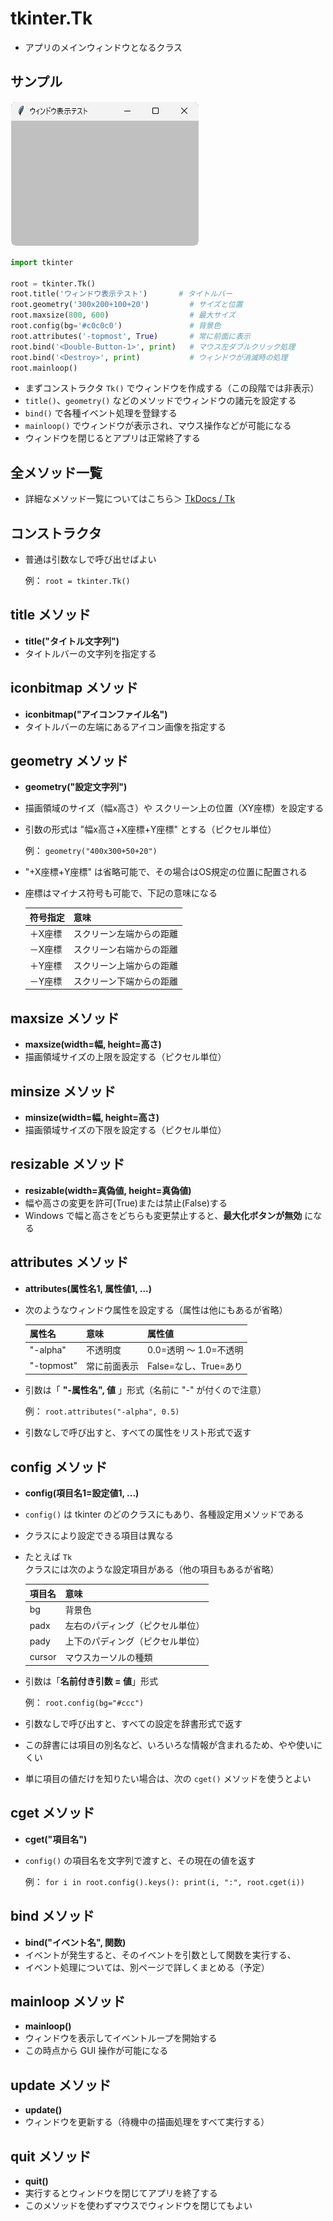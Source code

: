 # tkinter.Tk
- アプリのメインウィンドウとなるクラス

## サンプル
![01-tk-01.pyのスクリーンショット](img/01-tk-01.png)

```python
import tkinter

root = tkinter.Tk()
root.title('ウィンドウ表示テスト')       # タイトルバー
root.geometry('300x200+100+20')         # サイズと位置
root.maxsize(800, 600)                  # 最大サイズ
root.config(bg='#c0c0c0')               # 背景色
root.attributes('-topmost', True)       # 常に前面に表示
root.bind('<Double-Button-1>', print)   # マウス左ダブルクリック処理
root.bind('<Destroy>', print)           # ウィンドウが消滅時の処理
root.mainloop()
```

- まずコンストラクタ `Tk()` でウィンドウを作成する（この段階では非表示）
- `title()`、`geometry()` などのメソッドでウィンドウの諸元を設定する
- `bind()` で各種イベント処理を登録する
- `mainloop()` でウィンドウが表示され、マウス操作などが可能になる
- ウィンドウを閉じるとアプリは正常終了する

## 全メソッド一覧
- 詳細なメソッド一覧についてはこちら＞ [TkDocs / Tk](https://tkdocs.com/pyref/tk.html)

## コンストラクタ
- 普通は引数なしで呼び出せばよい

	例： `root = tkinter.Tk()`

## title メソッド
- **title("タイトル文字列")**
- タイトルバーの文字列を指定する

## iconbitmap メソッド
- **iconbitmap("アイコンファイル名")**
- タイトルバーの左端にあるアイコン画像を指定する

## geometry メソッド
- **geometry("設定文字列")**
- 描画領域のサイズ（幅x高さ）や スクリーン上の位置（XY座標）を設定する
- 引数の形式は "幅x高さ+X座標+Y座標" とする（ピクセル単位）

	例： `geometry("400x300+50+20")`

- "+X座標+Y座標" は省略可能で、その場合はOS規定の位置に配置される
- 座標はマイナス符号も可能で、下記の意味になる

    |符号指定|意味|
    |---|---|
    |＋X座標 |スクリーン左端からの距離|
    |－X座標 |スクリーン右端からの距離|
    |＋Y座標 |スクリーン上端からの距離|
    |－Y座標 |スクリーン下端からの距離|

## maxsize メソッド
- **maxsize(width=幅, height=高さ)**
- 描画領域サイズの上限を設定する（ピクセル単位）

## minsize メソッド
- **minsize(width=幅, height=高さ)**
- 描画領域サイズの下限を設定する（ピクセル単位）

## resizable メソッド
- **resizable(width=真偽値, height=真偽値)**
- 幅や高さの変更を許可(True)または禁止(False)する
- Windows で幅と高さをどちらも変更禁止すると、**最大化ボタンが無効** になる

## attributes メソッド
- **attributes(属性名1, 属性値1, ...)**
- 次のようなウィンドウ属性を設定する（属性は他にもあるが省略）

    |属性名|意味|属性値|
    |---|---|---|
    |"-alpha"|不透明度|0.0=透明 ～ 1.0=不透明|
    |"-topmost"|常に前面表示|False=なし、True=あり|

- 引数は「 **"-属性名", 値** 」形式（名前に "-" が付くので注意）

	例： `root.attributes("-alpha", 0.5)`

- 引数なしで呼び出すと、すべての属性をリスト形式で返す

## config メソッド
- **config(項目名1=設定値1, ...)**
- `config()` は tkinter のどのクラスにもあり、各種設定用メソッドである
- クラスにより設定できる項目は異なる
- たとえば `Tk` クラスには次のような設定項目がある（他の項目もあるが省略）

    |項目名|意味|
    |---|---|
    |bg|背景色|
    |padx|左右のパディング（ピクセル単位）|
    |pady|上下のパディング（ピクセル単位）|
    |cursor|マウスカーソルの種類|

- 引数は「**名前付き引数 = 値**」形式

	例： `root.config(bg="#ccc")`

- 引数なしで呼び出すと、すべての設定を辞書形式で返す
- この辞書には項目の別名など、いろいろな情報が含まれるため、やや使いにくい
- 単に項目の値だけを知りたい場合は、次の `cget()` メソッドを使うとよい

## cget メソッド 
- **cget("項目名")**
- `config()` の項目名を文字列で渡すと、その現在の値を返す

	例： `for i in root.config().keys(): print(i, ":", root.cget(i))`  

## bind メソッド
- **bind("イベント名", 関数)**
- イベントが発生すると、そのイベントを引数として関数を実行する、
- イベント処理については、別ページで詳しくまとめる（予定）

## mainloop メソッド
- **mainloop()**
- ウィンドウを表示してイベントループを開始する
- この時点から GUI 操作が可能になる

## update メソッド
- **update()**
- ウィンドウを更新する（待機中の描画処理をすべて実行する）

## quit メソッド
- **quit()**
- 実行するとウィンドウを閉じてアプリを終了する
- このメソッドを使わずマウスでウィンドウを閉じてもよい
